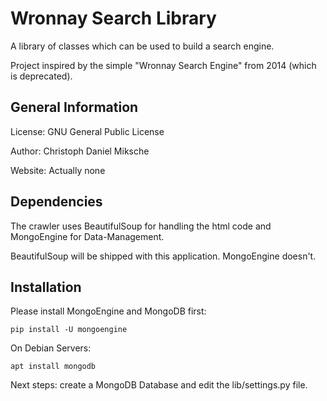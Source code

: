 # Wronnay Search Library
A library of classes which can be used to build a search engine.

Project inspired by the simple "Wronnay Search Engine" from 2014 (which is deprecated).

## General Information
License: GNU General Public License

Author: Christoph Daniel Miksche

Website: Actually none

## Dependencies

The crawler uses BeautifulSoup for handling the html code and MongoEngine for Data-Management.

BeautifulSoup will be shipped with this application. MongoEngine doesn't.

## Installation

Please install MongoEngine and MongoDB first:
```
pip install -U mongoengine
```
On Debian Servers:
```
apt install mongodb
```
Next steps: create a MongoDB Database and edit the lib/settings.py file.
